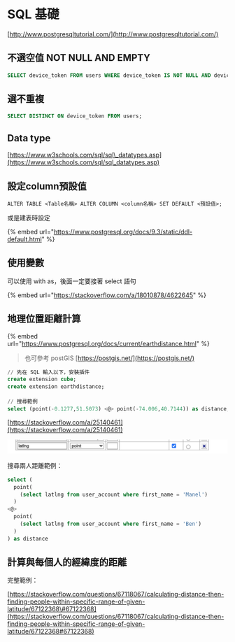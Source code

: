# SQL 基礎

[http://www.postgresqltutorial.com/](http://www.postgresqltutorial.com/)

## 不選空值 NOT NULL AND EMPTY

```sql
SELECT device_token FROM users WHERE device_token IS NOT NULL AND device_token != '';
```

## 選不重複

```sql
SELECT DISTINCT ON device_token FROM users;
```

## Data type

[https://www.w3schools.com/sql/sql\_datatypes.asp](https://www.w3schools.com/sql/sql_datatypes.asp)

## 設定column預設值

```text
ALTER TABLE <Table名稱> ALTER COLUMN <column名稱> SET DEFAULT <預設值>;
```

或是建表時設定

{% embed url="https://www.postgresql.org/docs/9.3/static/ddl-default.html" %}

## 使用變數

可以使用 with as，後面一定要接著 select 語句

{% embed url="https://stackoverflow.com/a/18010878/4622645" %}

## 地理位置距離計算

{% embed url="https://www.postgresql.org/docs/current/earthdistance.html" %}

> 也可參考 postGIS [https://postgis.net/](https://postgis.net/)

```sql
// 先在 SQL 輸入以下，安裝插件
create extension cube;
create extension earthdistance;

// 搜尋範例
select (point(-0.1277,51.5073) <@> point(-74.006,40.7144)) as distance;
```

[https://stackoverflow.com/a/25140461](https://stackoverflow.com/a/25140461)

![&#x8A18;&#x5F97;&#x4F7F;&#x7528; point &#x985E;&#x578B;](../.gitbook/assets/jie-tu-20210415-xia-wu-3.25.59.png)

搜尋兩人距離範例：

```sql
select (
  point(
    (select latlng from user_account where first_name = 'Manel')
  ) 
<@> 
  point(
    (select latlng from user_account where first_name = 'Ben')
  )
) as distance
```

## 計算與每個人的經緯度的距離

完整範例：

[https://stackoverflow.com/questions/67118067/calculating-distance-then-finding-people-within-specific-range-of-given-latitude/67122368\#67122368](https://stackoverflow.com/questions/67118067/calculating-distance-then-finding-people-within-specific-range-of-given-latitude/67122368#67122368)

